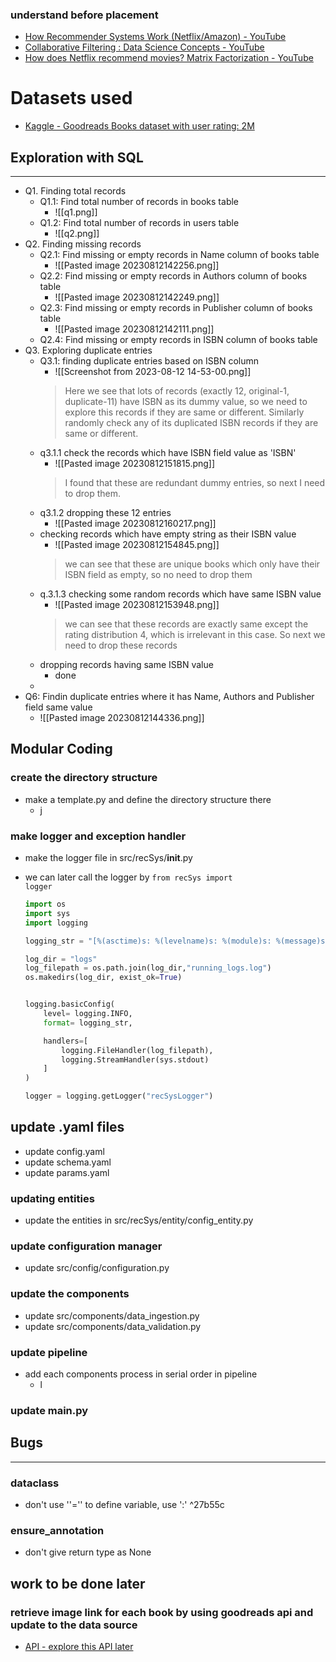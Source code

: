 ### understand before placement
- [How Recommender Systems Work (Netflix/Amazon) - YouTube](https://www.youtube.com/watch?v=n3RKsY2H-NE&t=11s)
- [Collaborative Filtering : Data Science Concepts - YouTube](https://www.youtube.com/watch?v=Fmtorg_dmM0)
- [How does Netflix recommend movies? Matrix Factorization - YouTube](https://www.youtube.com/watch?v=ZspR5PZemcs)
# Datasets used
- [Kaggle - Goodreads Books dataset with user rating: 2M](https://www.kaggle.com/datasets/b2dde9353c9d10c36e4d6b593a74c109dbaca6393a1ca0f2c7abafeba7633641)
## Exploration with SQL
---
- Q1. Finding total records
	- Q1.1: Find total number of records in books table
		- ![[q1.png]]
	- Q1.2: Find total number of records in users table
		- ![[q2.png]]
- Q2. Finding missing records
	- Q2.1: Find missing or empty records in Name column of books table
		- ![[Pasted image 20230812142256.png]]
	- Q2.2: Find missing or empty records in Authors column of books table
		- ![[Pasted image 20230812142249.png]]
	- Q2.3: Find missing or empty records in Publisher column of books table
		- ![[Pasted image 20230812142111.png]]
	- Q2.4: Find missing or empty records in ISBN column of books table
- Q3. Exploring duplicate entries
	- Q3.1: finding duplicate entries based on ISBN column
		- ![[Screenshot from 2023-08-12 14-53-00.png]]
		>Here we see that lots of records (exactly 12, original-1, duplicate-11) have ISBN as its dummy value, so we need to explore this records if they are same or different. Similarly randomly check any of its duplicated ISBN records if they are same or different.
	- q3.1.1 check the records which have ISBN field value as 'ISBN'
		- ![[Pasted image 20230812151815.png]]
		> I found that these are redundant dummy entries, so next I need to drop them.
	- q3.1.2 dropping these 12 entries
		- ![[Pasted image 20230812160217.png]]
	- checking records which have empty string as their ISBN value
		- ![[Pasted image 20230812154845.png]]
		> we can see that these are unique books which only have their ISBN field as empty, so no need to drop them
	- q.3.1.3 checking some random records which have same ISBN value
		- ![[Pasted image 20230812153948.png]]
		> we can see that these records are exactly same except the rating distribution 4, which is irrelevant in this case. So next we need to drop these records
	- dropping records having same ISBN value
		- done
	- 
- Q6: Findin duplicate entries where it has Name, Authors and Publisher field same value
	- ![[Pasted image 20230812144336.png]]

## Modular Coding
### create the directory structure
- make a template.py and define the directory structure there
	- j
### make logger and exception handler
- make the logger file in src/recSys/__init__.py
- we can later call the logger by <code>from recSys import logger</code>

	```python
	import os
	import sys
	import logging
	
	logging_str = "[%(asctime)s: %(levelname)s: %(module)s: %(message)s]"
	
	log_dir = "logs"
	log_filepath = os.path.join(log_dir,"running_logs.log")
	os.makedirs(log_dir, exist_ok=True)
	
	
	logging.basicConfig(
	    level= logging.INFO,
	    format= logging_str,
	
	    handlers=[
	        logging.FileHandler(log_filepath),
	        logging.StreamHandler(sys.stdout)
	    ]
	)
	
	logger = logging.getLogger("recSysLogger")
	
	 ```
## update .yaml files
- update config.yaml
- update schema.yaml
- update params.yaml
### updating entities
- update the entities in src/recSys/entity/config_entity.py
### update configuration manager
- update src/config/configuration.py
### update the components
- update src/components/data_ingestion.py
- update src/components/data_validation.py
### update pipeline
- add each components process in serial order in pipeline
	- l
### update main.py

## Bugs
--- 
### dataclass
- don't use ''='' to define variable, use ':' ^27b55c
### ensure_annotation
- don't give return type as None

## work to be done later
### retrieve image link for each book by using goodreads api and update to the data source
- [API - explore this API later](https://www.goodreads.com/api/index#search.books)